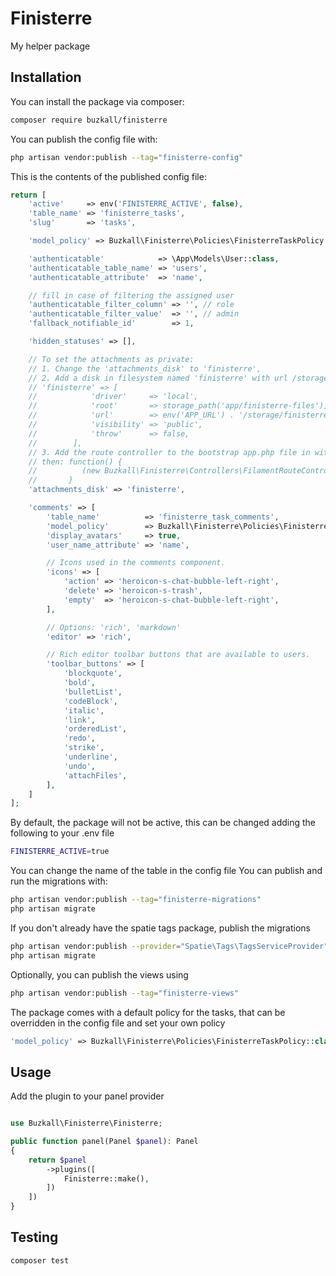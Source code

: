 # Finisterre

My helper package

## Installation

You can install the package via composer:

```bash
composer require buzkall/finisterre
```

You can publish the config file with:

```bash
php artisan vendor:publish --tag="finisterre-config"
```

This is the contents of the published config file:

```php
return [
    'active'     => env('FINISTERRE_ACTIVE', false),
    'table_name' => 'finisterre_tasks',
    'slug'       => 'tasks',

    'model_policy' => Buzkall\Finisterre\Policies\FinisterreTaskPolicy::class,

    'authenticatable'            => \App\Models\User::class,
    'authenticatable_table_name' => 'users',
    'authenticatable_attribute'  => 'name',

    // fill in case of filtering the assigned user
    'authenticatable_filter_column' => '', // role
    'authenticatable_filter_value'  => '', // admin
    'fallback_notifiable_id'        => 1,

    'hidden_statuses' => [],

    // To set the attachments as private:
    // 1. Change the 'attachments_disk' to 'finisterre',
    // 2. Add a disk in filesystem named 'finisterre' with url /storage/finisterre and visibility public
    // 'finisterre' => [
    //            'driver'     => 'local',
    //            'root'       => storage_path('app/finisterre-files'),
    //            'url'        => env('APP_URL') . '/storage/finisterre-files',
    //            'visibility' => 'public',
    //            'throw'      => false,
    //        ],
    // 3. Add the route controller to the bootstrap app.php file in withRouting
    // then: function() {
    //          (new Buzkall\Finisterre\Controllers\FilamentRouteController)();
    //       }
    'attachments_disk' => 'finisterre',

    'comments' => [
        'table_name'          => 'finisterre_task_comments',
        'model_policy'        => Buzkall\Finisterre\Policies\FinisterreTaskCommentPolicy::class,
        'display_avatars'     => true,
        'user_name_attribute' => 'name',

        // Icons used in the comments component.
        'icons' => [
            'action' => 'heroicon-s-chat-bubble-left-right',
            'delete' => 'heroicon-s-trash',
            'empty'  => 'heroicon-s-chat-bubble-left-right',
        ],

        // Options: 'rich', 'markdown'
        'editor' => 'rich',

        // Rich editor toolbar buttons that are available to users.
        'toolbar_buttons' => [
            'blockquote',
            'bold',
            'bulletList',
            'codeBlock',
            'italic',
            'link',
            'orderedList',
            'redo',
            'strike',
            'underline',
            'undo',
            'attachFiles',
        ],
    ]
];
```

By default, the package will not be active, this can be changed adding the following to your .env file

```bash
FINISTERRE_ACTIVE=true
```

You can change the name of the table in the config file
You can publish and run the migrations with:

```bash
php artisan vendor:publish --tag="finisterre-migrations"
php artisan migrate
```

If you don't already have the spatie tags package, publish the migrations

```bash
php artisan vendor:publish --provider="Spatie\Tags\TagsServiceProvider" --tag="tags-migrations"
php artisan migrate
```

Optionally, you can publish the views using

```bash
php artisan vendor:publish --tag="finisterre-views"
```

The package comes with a default policy for the tasks, that can be overridden in the config file and set your own policy

```php
'model_policy' => Buzkall\Finisterre\Policies\FinisterreTaskPolicy::class,
``` 

## Usage

Add the plugin to your panel provider

```php

use Buzkall\Finisterre\Finisterre;

public function panel(Panel $panel): Panel
{
    return $panel
        ->plugins([
            Finisterre::make(),
        ])
    ])
}

```

## Testing

```bash
composer test
```
